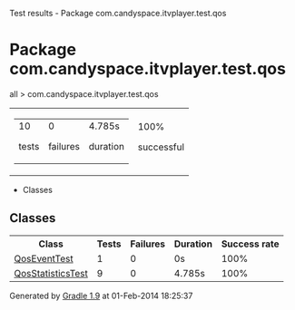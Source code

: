 Test results - Package com.candyspace.itvplayer.test.qos

# Package com.candyspace.itvplayer.test.qos #

all > com.candyspace.itvplayer.test.qos

<table> 
 <tbody>
  <tr> 
   <td> 
    <div> 
     <table> 
      <tbody>
       <tr> 
        <td> 
         <div> 
          <div>
           10
          </div> 
          <p>tests</p> 
         </div> </td> 
        <td> 
         <div> 
          <div>
           0
          </div> 
          <p>failures</p> 
         </div> </td> 
        <td> 
         <div> 
          <div>
           4.785s
          </div> 
          <p>duration</p> 
         </div> </td> 
       </tr> 
      </tbody>
     </table> 
    </div> </td> 
   <td> 
    <div> 
     <div>
      100%
     </div> 
     <p>successful</p> 
    </div> </td> 
  </tr> 
 </tbody>
</table>

 *  Classes

## Classes ##

<table> 
 <tbody>
  <tr> 
   <th>Class</th> 
   <th>Tests</th> 
   <th>Failures</th> 
   <th>Duration</th> 
   <th>Success rate</th> 
  </tr>  
  <tr> 
   <td> <a href="QosEventTest.md">QosEventTest</a> </td> 
   <td>1</td> 
   <td>0</td> 
   <td>0s</td> 
   <td>100%</td> 
  </tr> 
  <tr> 
   <td> <a href="QosStatisticsTest.md">QosStatisticsTest</a> </td> 
   <td>9</td> 
   <td>0</td> 
   <td>4.785s</td> 
   <td>100%</td> 
  </tr> 
 </tbody>
</table>

Generated by [Gradle 1.9][] at 01-Feb-2014 18:25:37


[Gradle 1.9]: http://www.gradle.org
